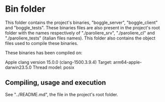 # Bin folder
This folder contains the project's binaries, "boggle_server", "boggle_client" and "boggle_tests". These binaries files are also present in the project's root folder with the names respectively of "./paroliere_srv", "./paroliere_cl" and "./paroliere_tests" (italian files names). This folder also contains the object files used to compile these binaries.

These binaries has been compiled on:

Apple clang version 15.0.0 (clang-1500.3.9.4)
Target: arm64-apple-darwin23.5.0
Thread model: posix

## Compiling, usage and execution
See "../README.md", the file in the project's root folder.

